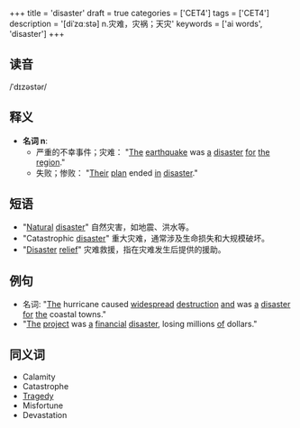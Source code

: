 +++
title = 'disaster'
draft = true
categories = ['CET4']
tags = ['CET4']
description = '[diˈzɑːstə] n.灾难，灾祸；天灾'
keywords = ['ai words', 'disaster']
+++

## 读音
/ˈdɪzəstər/

## 释义
- **名词 n**:
   - 严重的不幸事件；灾难： "[The](/zh/post/the/) [earthquake](/zh/post/earthquake/) was [a](/zh/post/a/) [disaster](/zh/post/disaster/) [for](/zh/post/for/) [the](/zh/post/the/) [region](/zh/post/region/)."
   - 失败；惨败： "[Their](/zh/post/their/) [plan](/zh/post/plan/) ended [in](/zh/post/in/) [disaster](/zh/post/disaster/)."

## 短语
- "[Natural](/zh/post/natural/) [disaster](/zh/post/disaster/)" 自然灾害，如地震、洪水等。
- "Catastrophic [disaster](/zh/post/disaster/)" 重大灾难，通常涉及生命损失和大规模破坏。
- "[Disaster](/zh/post/disaster/) [relief](/zh/post/relief/)" 灾难救援，指在灾难发生后提供的援助。

## 例句
- 名词: "[The](/zh/post/the/) hurricane caused [widespread](/zh/post/widespread/) [destruction](/zh/post/destruction/) [and](/zh/post/and/) was [a](/zh/post/a/) [disaster](/zh/post/disaster/) [for](/zh/post/for/) [the](/zh/post/the/) coastal towns."
- "[The](/zh/post/the/) [project](/zh/post/project/) was [a](/zh/post/a/) [financial](/zh/post/financial/) [disaster](/zh/post/disaster/), losing millions [of](/zh/post/of/) dollars."

## 同义词
- Calamity
- Catastrophe
- [Tragedy](/zh/post/tragedy/)
- Misfortune
- Devastation
